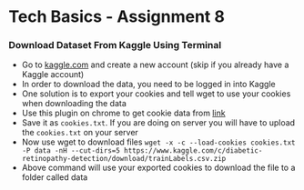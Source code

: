 # Tech Basics - Assignment 8

### Download Dataset From Kaggle Using Terminal

* Go to [kaggle.com](https://www.kaggle.com/) and create a new account (skip if you already have a Kaggle account)
* In order to download the data, you need to be logged in into Kaggle
* One solution is to export your cookies and tell wget to use your cookies when downloading the data
* Use this plugin on chrome to get cookie data from  [link](https://chrome.google.com/webstore/detail/cookietxt-export/lopabhfecdfhgogdbojmaicoicjekelh)
* Save it as `cookies.txt`. If you are doing on server you will have to upload the `cookies.txt` on your server
* Now use wget to download files
`wget -x -c --load-cookies cookies.txt -P data -nH --cut-dirs=5 https://www.kaggle.com/c/diabetic-retinopathy-detection/download/trainLabels.csv.zip
`
* Above command will use your exported cookies to download the file to a folder called data
